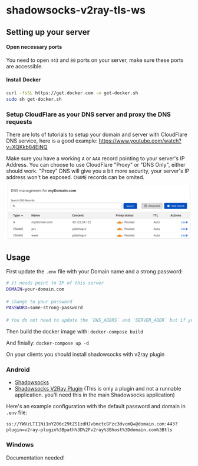 
# shadowsocks-v2ray-tls-ws

## Setting up your server
#### Open necessary ports
You need to open `443` and `80` ports on your server, make sure these ports are accessible.


#### Install Docker
```bash
curl -fsSL https://get.docker.com -o get-docker.sh
sudo sh get-docker.sh
```

### Setup CloudFlare as your DNS server and proxy the DNS requests
There are lots of tutorials to setup your domain and server with CloudFlare DNS service, here is a good example:
https://www.youtube.com/watch?v=XQKkb84EjNQ

Make sure you have a working `A` or `AAA` record pointing to your server's IP Address.
You can choose to use CloudFlare "Proxy" or "DNS Only", either should work. "Proxy" DNS will give you a bit more security, your server's IP address won't be exposed. `CNAME` records can be omited.

![Cloudflare DNS](https://github.com/Arman92/shadowsocks-v2ray-tls-ws/blob/master/github/cloudflare-dns.png?raw=true)


## Usage

First update the `.env` file with your Domain name and a strong password:
```bash
# it needs point to IP of this server
DOMAIN=your-domain.com

# change to your password
PASSWORD=some-strong-password

# You do not need to update the `DNS_ADDRS` and `SERVER_ADDR` but if you have a specific DNS server, you can change it.
```

Then build the docker image with:
`docker-compose build`

And finially:
`docker-compose up -d`

On your clients you should install shadowsocks with v2ray plugin
### Android

 - [Shadowsocks](https://play.google.com/store/apps/details?id=com.github.shadowsocks&hl=en_GB&gl=US)
 - [Shadowsocks V2Ray Plugin](https://play.google.com/store/apps/details?id=com.github.shadowsocks.plugin.v2ray&hl=en_GB&gl=US) (This is only a plugin and not a runnable application. you'll need this in the main Shadowsocks application)

Here's an example configuration with the default password and domain in `.env` file:
```
ss://YWVzLTI1Ni1nY206c29tZS1zdHJvbmctcGFzc3dvcmQ=@domain.com:443?plugin=v2ray-plugin%3Bpath%3D%2Fv2ray%3Bhost%3Ddomain.com%3Btls
```
### Windows
Documentation needed!



